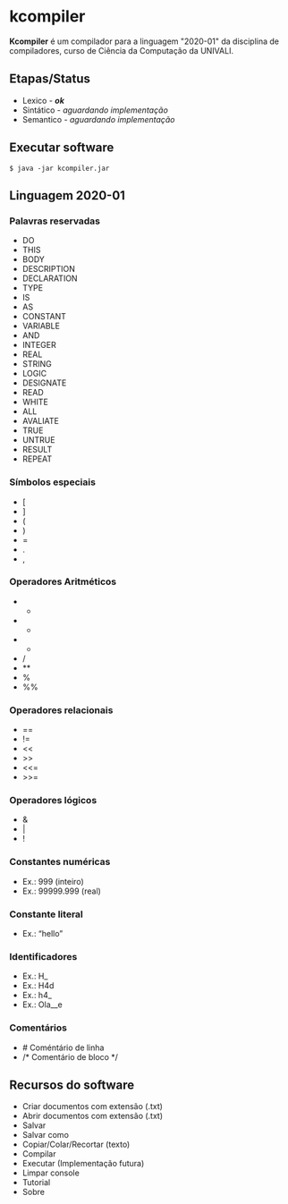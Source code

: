 # kcompiler
**Kcompiler** é um compilador para a linguagem "2020-01" da disciplina de compiladores, curso de Ciência da Computação da UNIVALI.

## Etapas/Status
- Lexico - ***ok***
- Sintático - *aguardando implementação*
- Semantico - *aguardando implementação*

## Executar software

  `$ java -jar kcompiler.jar`

## Linguagem 2020-01

### Palavras reservadas
- DO
- THIS
- BODY
- DESCRIPTION
- DECLARATION
- TYPE
- IS
- AS
- CONSTANT
- VARIABLE
- AND
- INTEGER
- REAL
- STRING
- LOGIC
- DESIGNATE
- READ
- WHITE
- ALL
- AVALIATE
- TRUE
- UNTRUE
- RESULT
- REPEAT

### Símbolos especiais
- [
- ]
- (
- )
- =
- .
- ,

### Operadores Aritméticos

- +
- -
- *
- /
- \**
- %
- %%

### Operadores relacionais
- ==
- !=
- <<
- \>>
- <<=
- \>>=

### Operadores lógicos
- &
- |
- !

### Constantes numéricas
- Ex.: 999 (inteiro)
- Ex.: 99999.999 (real)

### Constante literal
- Ex.: “hello”

### Identificadores
- Ex.: H_
- Ex.: H4d
- Ex.: h4_
- Ex.: Ola__e

### Comentários
- \# Coméntário de linha
- /\* Comentário de bloco \*/

## Recursos do software
- Criar documentos com extensão (.txt)
- Abrir documentos com extensão (.txt)
- Salvar
- Salvar como
- Copiar/Colar/Recortar (texto)
- Compilar
- Executar (Implementação futura)
- Limpar console
- Tutorial
- Sobre


